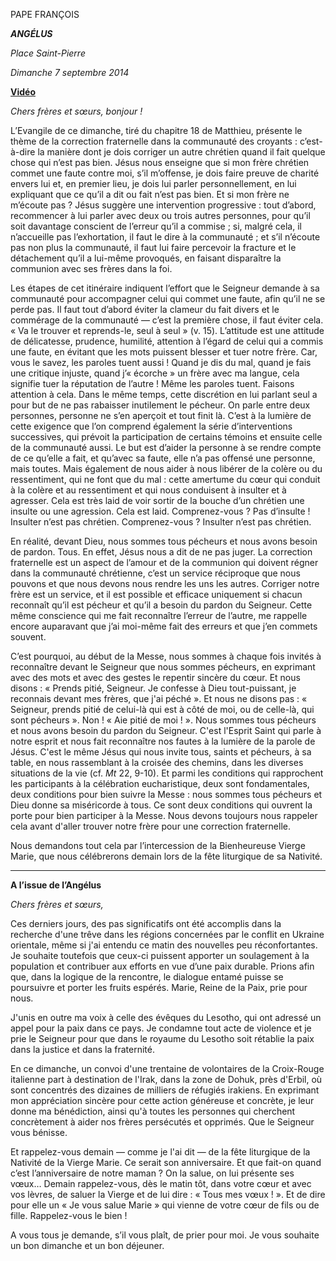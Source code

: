 PAPE FRANÇOIS

***ANGÉLUS***

*Place Saint-Pierre*

*Dimanche 7 septembre 2014*

**[Vidéo](http://player.rv.va/vaticanplayer.asp?language=it&tic=VA_1732IE29)**

*Chers frères et sœurs, bonjour !*

L’Evangile de ce dimanche, tiré du chapitre 18 de Matthieu, présente le thème de la correction fraternelle dans la communauté des croyants : c’est-à-dire la manière dont je dois corriger un autre chrétien quand il fait quelque chose qui n’est pas bien. Jésus nous enseigne que si mon frère chrétien commet une faute contre moi, s’il m’offense, je dois faire preuve de charité envers lui et, en premier lieu, je dois lui parler personnellement, en lui expliquant que ce qu’il a dit ou fait n’est pas bien. Et si mon frère ne m’écoute pas ? Jésus suggère une intervention progressive : tout d’abord, recommencer à lui parler avec deux ou trois autres personnes, pour qu’il soit davantage conscient de l’erreur qu’il a commise ; si, malgré cela, il n’accueille pas l’exhortation, il faut le dire à la communauté ; et s’il n’écoute pas non plus la communauté, il faut lui faire percevoir la fracture et le détachement qu’il a lui-même provoqués, en faisant disparaître la communion avec ses frères dans la foi.

Les étapes de cet itinéraire indiquent l’effort que le Seigneur demande à sa communauté pour accompagner celui qui commet une faute, afin qu’il ne se perde pas. Il faut tout d’abord éviter la clameur du fait divers et le commérage de la communauté — c’est la première chose, il faut éviter cela. « Va le trouver et reprends-le, seul à seul » (v. 15). L’attitude est une attitude de délicatesse, prudence, humilité, attention à l’égard de celui qui a commis une faute, en évitant que les mots puissent blesser et tuer notre frère. Car, vous le savez, les paroles tuent aussi ! Quand je dis du mal, quand je fais une critique injuste, quand j’« écorche » un frère avec ma langue, cela signifie tuer la réputation de l’autre ! Même les paroles tuent. Faisons attention à cela. Dans le même temps, cette discrétion en lui parlant seul a pour but de ne pas rabaisser inutilement le pécheur. On parle entre deux personnes, personne ne s’en aperçoit et tout finit là. C’est à la lumière de cette exigence que l’on comprend également la série d’interventions successives, qui prévoit la participation de certains témoins et ensuite celle de la communauté aussi. Le but est d’aider la personne à se rendre compte de ce qu’elle a fait, et qu’avec sa faute, elle n’a pas offensé une personne, mais toutes. Mais également de nous aider à nous libérer de la colère ou du ressentiment, qui ne font que du mal : cette amertume du cœur qui conduit à la colère et au ressentiment et qui nous conduisent à insulter et à agresser. Cela est très laid de voir sortir de la bouche d’un chrétien une insulte ou une agression. Cela est laid. Comprenez-vous ? Pas d’insulte ! Insulter n’est pas chrétien. Comprenez-vous ? Insulter n’est pas chrétien.

En réalité, devant Dieu, nous sommes tous pécheurs et nous avons besoin de pardon. Tous. En effet, Jésus nous a dit de ne pas juger. La correction fraternelle est un aspect de l’amour et de la communion qui doivent régner dans la communauté chrétienne, c’est un service réciproque que nous pouvons et que nous devons nous rendre les uns les autres. Corriger notre frère est un service, et il est possible et efficace uniquement si chacun reconnaît qu’il est pécheur et qu’il a besoin du pardon du Seigneur. Cette même conscience qui me fait reconnaître l’erreur de l’autre, me rappelle encore auparavant que j’ai moi-même fait des erreurs et que j’en commets souvent.

C’est pourquoi, au début de la Messe, nous sommes à chaque fois invités à reconnaître devant le Seigneur que nous sommes pécheurs, en exprimant avec des mots et avec des gestes le repentir sincère du cœur. Et nous disons : « Prends pitié, Seigneur. Je confesse à Dieu tout-puissant, je reconnais devant mes frères, que j'ai péché ». Et nous ne disons pas : « Seigneur, prends pitié de celui-là qui est à côté de moi, ou de celle-là, qui sont pécheurs ». Non ! « Aie pitié de moi ! ». Nous sommes tous pécheurs et nous avons besoin du pardon du Seigneur. C'est l'Esprit Saint qui parle à notre esprit et nous fait reconnaître nos fautes à la lumière de la parole de Jésus. C'est le même Jésus qui nous invite tous, saints et pécheurs, à sa table, en nous rassemblant à la croisée des chemins, dans les diverses situations de la vie (cf. *Mt* 22, 9-10). Et parmi les conditions qui rapprochent les participants à la célébration eucharistique, deux sont fondamentales, deux conditions pour bien suivre la Messe : nous sommes tous pécheurs et Dieu donne sa miséricorde à tous. Ce sont deux conditions qui ouvrent la porte pour bien participer à la Messe. Nous devons toujours nous rappeler cela avant d'aller trouver notre frère pour une correction fraternelle.

Nous demandons tout cela par l’intercession de la Bienheureuse Vierge Marie, que nous célébrerons demain lors de la fête liturgique de sa Nativité.

* * *

**A l’issue de l’Angélus**

*Chers frères et sœurs,*

Ces derniers jours, des pas significatifs ont été accomplis dans la recherche d'une trêve dans les régions concernées par le conflit en Ukraine orientale, même si j'ai entendu ce matin des nouvelles peu réconfortantes. Je souhaite toutefois que ceux-ci puissent apporter un soulagement à la population et contribuer aux efforts en vue d’une paix durable. Prions afin que, dans la logique de la rencontre, le dialogue entamé puisse se poursuivre et porter les fruits espérés. Marie, Reine de la Paix, prie pour nous.

J'unis en outre ma voix à celle des évêques du Lesotho, qui ont adressé un appel pour la paix dans ce pays. Je condamne tout acte de violence et je prie le Seigneur pour que dans le royaume du Lesotho soit rétablie la paix dans la justice et dans la fraternité.

En ce dimanche, un convoi d'une trentaine de volontaires de la Croix-Rouge italienne part à destination de l'Irak, dans la zone de Dohuk, près d'Erbil, où sont concentrés des dizaines de milliers de réfugiés irakiens. En exprimant mon appréciation sincère pour cette action généreuse et concrète, je leur donne ma bénédiction, ainsi qu'à toutes les personnes qui cherchent concrètement à aider nos frères persécutés et opprimés. Que le Seigneur vous bénisse.

Et rappelez-vous demain — comme je l'ai dit — de la fête liturgique de la Nativité de la Vierge Marie. Ce serait son anniversaire. Et que fait-on quand c’est l’anniversaire de notre maman ? On la salue, on lui présente ses vœux… Demain rappelez-vous, dès le matin tôt, dans votre cœur et avec vos lèvres, de saluer la Vierge et de lui dire : « Tous mes vœux ! ». Et de dire pour elle un « Je vous salue Marie » qui vienne de votre cœur de fils ou de fille. Rappelez-vous le bien !

A vous tous je demande, s’il vous plaît, de prier pour moi. Je vous souhaite un bon dimanche et un bon déjeuner.